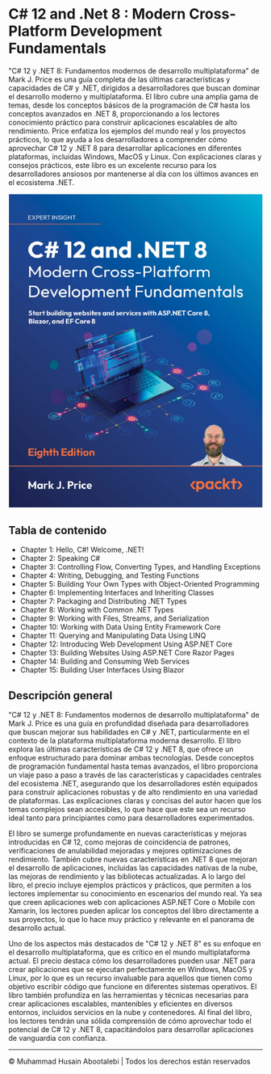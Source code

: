 <!-- ©©©©©©©©©©©©©©©©©©©©©©©© All Rights Are Reserved By Muhammad Husain Abootalebi ©©©©©©©©©©©©©©©©©©©©©©©©©©©©©©©©©© -->

# C# 12 and .Net 8 : Modern Cross-Platform Development Fundamentals

"C# 12 y .NET 8: Fundamentos modernos de desarrollo multiplataforma" de Mark J. Price es una guía completa de las últimas características y capacidades de C# y .NET, dirigidos a desarrolladores que buscan dominar el desarrollo moderno y multiplataforma. El libro cubre una amplia gama de temas, desde los conceptos básicos de la programación de C# hasta los conceptos avanzados en .NET 8, proporcionando a los lectores conocimiento práctico para construir aplicaciones escalables de alto rendimiento. Price enfatiza los ejemplos del mundo real y los proyectos prácticos, lo que ayuda a los desarrolladores a comprender cómo aprovechar C# 12 y .NET 8 para desarrollar aplicaciones en diferentes plataformas, incluidas Windows, MacOS y Linux. Con explicaciones claras y consejos prácticos, este libro es un excelente recurso para los desarrolladores ansiosos por mantenerse al día con los últimos avances en el ecosistema .NET.

![CSharp 12 and DotNET 8](../../assets/Books/Book%20Covers/1%20-%202%20-%20CSharp%2012%20and%20DotNet%208.webp)

## Tabla de contenido

- Chapter 1: Hello, C#! Welcome, .NET!
- Chapter 2: Speaking C#
- Chapter 3: Controlling Flow, Converting Types, and Handling Exceptions
- Chapter 4: Writing, Debugging, and Testing Functions
- Chapter 5: Building Your Own Types with Object-Oriented Programming
- Chapter 6: Implementing Interfaces and Inheriting Classes
- Chapter 7: Packaging and Distributing .NET Types
- Chapter 8: Working with Common .NET Types
- Chapter 9: Working with Files, Streams, and Serialization
- Chapter 10: Working with Data Using Entity Framework Core
- Chapter 11: Querying and Manipulating Data Using LINQ
- Chapter 12: Introducing Web Development Using ASP.NET Core
- Chapter 13: Building Websites Using ASP.NET Core Razor Pages
- Chapter 14: Building and Consuming Web Services
- Chapter 15: Building User Interfaces Using Blazor

## Descripción general

"C# 12 y .NET 8: Fundamentos modernos de desarrollo multiplataforma" de Mark J. Price es una guía en profundidad diseñada para desarrolladores que buscan mejorar sus habilidades en C# y .NET, particularmente en el contexto de la plataforma multiplataforma moderna desarrollo. El libro explora las últimas características de C# 12 y .NET 8, que ofrece un enfoque estructurado para dominar ambas tecnologías. Desde conceptos de programación fundamental hasta temas avanzados, el libro proporciona un viaje paso a paso a través de las características y capacidades centrales del ecosistema .NET, asegurando que los desarrolladores estén equipados para construir aplicaciones robustas y de alto rendimiento en una variedad de plataformas. Las explicaciones claras y concisas del autor hacen que los temas complejos sean accesibles, lo que hace que este sea un recurso ideal tanto para principiantes como para desarrolladores experimentados.

El libro se sumerge profundamente en nuevas características y mejoras introducidas en C# 12, como mejoras de coincidencia de patrones, verificaciones de anulabilidad mejoradas y mejores optimizaciones de rendimiento. También cubre nuevas características en .NET 8 que mejoran el desarrollo de aplicaciones, incluidas las capacidades nativas de la nube, las mejoras de rendimiento y las bibliotecas actualizadas. A lo largo del libro, el precio incluye ejemplos prácticos y prácticos, que permiten a los lectores implementar su conocimiento en escenarios del mundo real. Ya sea que creen aplicaciones web con aplicaciones ASP.NET Core o Mobile con Xamarin, los lectores pueden aplicar los conceptos del libro directamente a sus proyectos, lo que lo hace muy práctico y relevante en el panorama de desarrollo actual.

Uno de los aspectos más destacados de "C# 12 y .NET 8" es su enfoque en el desarrollo multiplataforma, que es crítico en el mundo multiplataforma actual. El precio destaca cómo los desarrolladores pueden usar .NET para crear aplicaciones que se ejecutan perfectamente en Windows, MacOS y Linux, por lo que es un recurso invaluable para aquellos que tienen como objetivo escribir código que funcione en diferentes sistemas operativos. El libro también profundiza en las herramientas y técnicas necesarias para crear aplicaciones escalables, mantenibles y eficientes en diversos entornos, incluidos servicios en la nube y contenedores. Al final del libro, los lectores tendrán una sólida comprensión de cómo aprovechar todo el potencial de C# 12 y .NET 8, capacitándolos para desarrollar aplicaciones de vanguardia con confianza.

---

© Muhammad Husain Abootalebi | Todos los derechos están reservados

<!-- ©©©©©©©©©©©©©©©©©©©©©©©© All Rights Are Reserved By Muhammad Husain Abootalebi ©©©©©©©©©©©©©©©©©©©©©©©©©©©©©©©©©© -->
